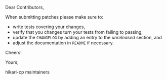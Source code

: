 Dear Contributors,

When submitting patches please make sure to:

 - write tests covering your changes,
 - verify that you changes turn your tests from failing to passing,
 - update the `CHANGELOG` by adding an entry to the _unreleased_ section, and
 - adjust the documentation in `README` if necessary.
 
Cheers!

Yours,

hikari-cp maintainers
